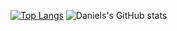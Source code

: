 [![Top Langs](https://github-readme-stats.vercel.app/api/top-langs/?username=DanDWB)](https://github.com/DanDWB/github-readme-stats&theme=radical)
![Daniels's GitHub stats](https://github-readme-stats.vercel.app/api?username=DanDWB&show_icons=true&theme=radical)
